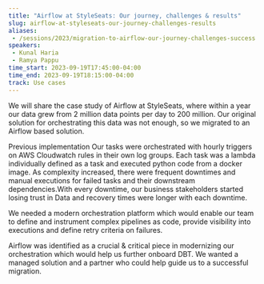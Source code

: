 ```yaml
---
title: "Airflow at StyleSeats: Our journey, challenges & results"
slug: airflow-at-styleseats-our-journey-challenges-results
aliases:
 - /sessions/2023/migration-to-airflow-our-journey-challenges-success
speakers:
 - Kunal Haria
 - Ramya Pappu
time_start: 2023-09-19T17:45:00-04:00
time_end: 2023-09-19T18:15:00-04:00
track: Use cases
---
```


We will share the case study of Airflow at StyleSeats, where within a year our data grew from 2 million data points per day to 200 million. Our original solution for orchestrating this data was not enough, so we migrated to an Airflow based solution.
 
Previous implementation 
Our tasks were orchestrated with hourly triggers on AWS Cloudwatch rules in their own log groups. Each task was a lambda individually defined as a task and executed python code from a docker image. As complexity increased, there were frequent downtimes and manual executions for failed tasks and their downstream dependencies.With every downtime, our business stakeholders started losing trust in Data and recovery times were longer with each downtime.  
 
We needed a modern orchestration platform which would enable our team to define and instrument complex pipelines as code, provide visibility into executions and define retry criteria on failures.
 
Airflow was identified as a crucial & critical piece in modernizing our orchestration which would help us further onboard DBT. We wanted a managed solution and a partner who could help guide us to a successful migration.